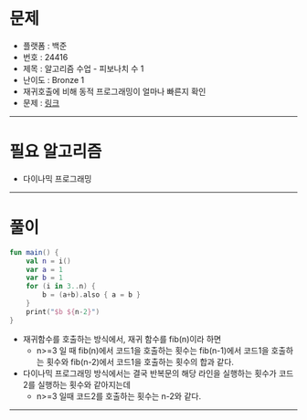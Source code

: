 # 문제
- 플랫폼 : 백준
- 번호 : 24416
- 제목 : 알고리즘 수업 - 피보나치 수 1
- 난이도 : Bronze 1
- 재귀호출에 비해 동적 프로그래밍이 얼마나 빠른지 확인
- 문제 : <a href="https://www.acmicpc.net/problem/24416" target="_blank">링크</a>

---

# 필요 알고리즘
- 다이나믹 프로그래밍

---
# 풀이
```kotlin
fun main() {
    val n = i()
    var a = 1
    var b = 1
    for (i in 3..n) {
        b = (a+b).also { a = b }
    }
    print("$b ${n-2}")
}
```
- 재귀함수를 호출하는 방식에서, 재귀 함수를 fib(n)이라 하면
  - n>=3 일 때 fib(n)에서 코드1을 호출하는 횟수는 fib(n-1)에서 코드1을 호출하는 횟수와 fib(n-2)에서 코드1을 호출하는 횟수의 합과 같다.
- 다이나믹 프로그래밍 방식에서는 결국 반복문의 해당 라인을 실행하는 횟수가 코드2를 실행하는 횟수와 같아지는데
  - n>=3 일때 코드2를 호출하는 횟수는 n-2와 같다.

---
